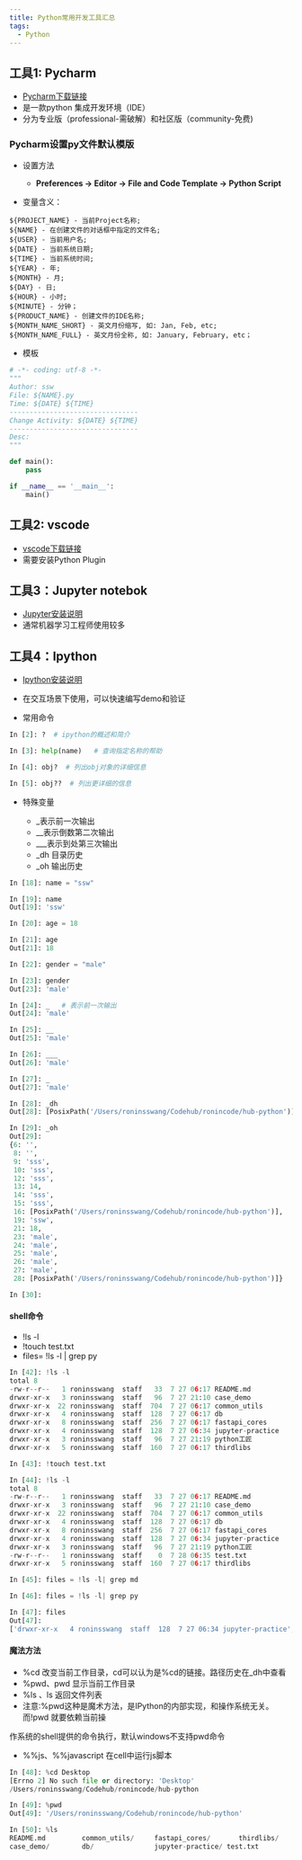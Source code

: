 ```yaml
---
title: Python常用开发工具汇总
tags:
  - Python
---
```



## 工具1: Pycharm

- [Pycharm下载链接](https://www.jetbrains.com/zh-cn/pycharm/)
- 是一款python 集成开发环境（IDE）
- 分为专业版（professional-需破解）和社区版（community-免费)

### Pycharm设置py文件默认模版

- 设置方法
  - **Preferences -> Editor -> File and Code Template -> Python Script**

- 变量含义：

```
${PROJECT_NAME} - 当前Project名称;
${NAME} - 在创建文件的对话框中指定的文件名;
${USER} - 当前用户名;
${DATE} - 当前系统日期;
${TIME} - 当前系统时间;
${YEAR} - 年;
${MONTH} - 月;
${DAY} - 日;
${HOUR} - 小时;
${MINUTE} - 分钟；
${PRODUCT_NAME} - 创建文件的IDE名称;
${MONTH_NAME_SHORT} - 英文月份缩写, 如: Jan, Feb, etc;
${MONTH_NAME_FULL} - 英文月份全称, 如: January, February, etc；
```

- 模板

```python
# -*- coding: utf-8 -*-
"""
Author: ssw
File: ${NAME}.py
Time: ${DATE} ${TIME}
--------------------------------
Change Activity: ${DATE} ${TIME}
--------------------------------
Desc: 
"""

def main():
    pass

if __name__ == '__main__':
    main()
```



## 工具2: vscode

- [vscode下载链接](https://code.visualstudio.com/)
- 需要安装Python Plugin



## 工具3：Jupyter notebok

- [Jupyter安装说明](https://jupyter.org/install)
- 通常机器学习工程师使用较多



## 工具4：Ipython

- [Ipython安装说明](https://ipython.readthedocs.io/en/stable/install/index.html)
- 在交互场景下使用，可以快速编写demo和验证

- 常用命令

```python
In [2]: ?  # ipython的概述和简介

In [3]: help(name)   # 查询指定名称的帮助   

In [4]: obj?  # 列出obj对象的详细信息

In [5]: obj??  # 列出更详细的信息
```
- 特殊变量

  - _表示前一次输出
  - __表示倒数第二次输出
  - ___表示到处第三次输出
  - _dh 目录历史
  - _oh 输出历史

```python
In [18]: name = "ssw"

In [19]: name
Out[19]: 'ssw'

In [20]: age = 18

In [21]: age
Out[21]: 18

In [22]: gender = "male"

In [23]: gender
Out[23]: 'male'

In [24]: _   # 表示前一次输出
Out[24]: 'male'

In [25]: __  
Out[25]: 'male'

In [26]: ___
Out[26]: 'male'

In [27]: _
Out[27]: 'male'

In [28]: _dh
Out[28]: [PosixPath('/Users/roninsswang/Codehub/ronincode/hub-python')]

In [29]: _oh
Out[29]:
{6: '',
 8: '',
 9: 'sss',
 10: 'sss',
 12: 'sss',
 13: 14,
 14: 'sss',
 15: 'sss',
 16: [PosixPath('/Users/roninsswang/Codehub/ronincode/hub-python')],
 19: 'ssw',
 21: 18,
 23: 'male',
 24: 'male',
 25: 'male',
 26: 'male',
 27: 'male',
 28: [PosixPath('/Users/roninsswang/Codehub/ronincode/hub-python')]}

In [30]:
```
#### shell命令

- !ls -l
- !touch test.txt
- files= !ls -l | grep py
```python
In [42]: !ls -l
total 8
-rw-r--r--   1 roninsswang  staff   33  7 27 06:17 README.md
drwxr-xr-x   3 roninsswang  staff   96  7 27 21:10 case_demo
drwxr-xr-x  22 roninsswang  staff  704  7 27 06:17 common_utils
drwxr-xr-x   4 roninsswang  staff  128  7 27 06:17 db
drwxr-xr-x   8 roninsswang  staff  256  7 27 06:17 fastapi_cores
drwxr-xr-x   4 roninsswang  staff  128  7 27 06:34 jupyter-practice
drwxr-xr-x   3 roninsswang  staff   96  7 27 21:19 python工匠
drwxr-xr-x   5 roninsswang  staff  160  7 27 06:17 thirdlibs

In [43]: !touch test.txt

In [44]: !ls -l
total 8
-rw-r--r--   1 roninsswang  staff   33  7 27 06:17 README.md
drwxr-xr-x   3 roninsswang  staff   96  7 27 21:10 case_demo
drwxr-xr-x  22 roninsswang  staff  704  7 27 06:17 common_utils
drwxr-xr-x   4 roninsswang  staff  128  7 27 06:17 db
drwxr-xr-x   8 roninsswang  staff  256  7 27 06:17 fastapi_cores
drwxr-xr-x   4 roninsswang  staff  128  7 27 06:34 jupyter-practice
drwxr-xr-x   3 roninsswang  staff   96  7 27 21:19 python工匠
-rw-r--r--   1 roninsswang  staff    0  7 28 06:35 test.txt
drwxr-xr-x   5 roninsswang  staff  160  7 27 06:17 thirdlibs

In [45]: files = !ls -l| grep md

In [46]: files = !ls -l| grep py

In [47]: files
Out[47]:
['drwxr-xr-x   4 roninsswang  staff  128  7 27 06:34 jupyter-practice',
```
#### 魔法方法

- %cd 改变当前工作目录，cd可以认为是%cd的链接。路径历史在_dh中查看
- %pwd、pwd 显示当前工作目录
- %ls 、ls 返回文件列表
- 注意:%pwd这种是魔术方法，是IPython的内部实现，和操作系统无关。而!pwd 就要依赖当前操

作系统的shell提供的命令执行，默认windows不支持pwd命令

- %%js、%%javascript 在cell中运行js脚本

```python
In [48]: %cd Desktop
[Errno 2] No such file or directory: 'Desktop'
/Users/roninsswang/Codehub/ronincode/hub-python

In [49]: %pwd
Out[49]: '/Users/roninsswang/Codehub/ronincode/hub-python'

In [50]: %ls
README.md         common_utils/     fastapi_cores/       thirdlibs/
case_demo/        db/               jupyter-practice/ test.txt
```



